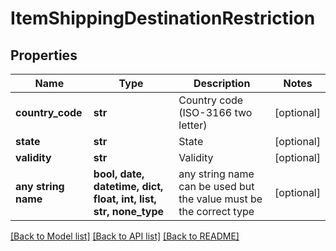 # ItemShippingDestinationRestriction


## Properties
Name | Type | Description | Notes
------------ | ------------- | ------------- | -------------
**country_code** | **str** | Country code (ISO-3166 two letter) | [optional] 
**state** | **str** | State | [optional] 
**validity** | **str** | Validity | [optional] 
**any string name** | **bool, date, datetime, dict, float, int, list, str, none_type** | any string name can be used but the value must be the correct type | [optional]

[[Back to Model list]](../README.md#documentation-for-models) [[Back to API list]](../README.md#documentation-for-api-endpoints) [[Back to README]](../README.md)


